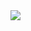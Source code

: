 <a href="https://github.com/anuraghazra/convoychat">
  <img align="center" src="https://github-readme-stats.vercel.app/api/top-langs/?username=aliyeysides&layout=compact&theme=dark&langs_count=10&hide=css,scss,html,vue,templ,shell,coffeescript,c%23,makefile,ruby&hide_title=false" />
</a>
